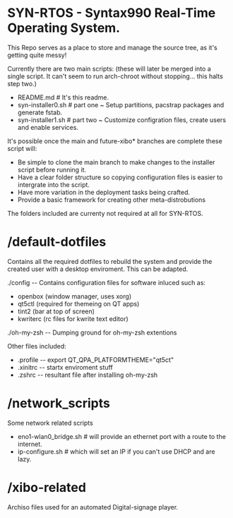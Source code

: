 # SYN-RTOS - Syntax990 Real-Time Operating System.
This Repo serves as a place to store and manage the source tree, as it's getting quite messy!

Currently there are two main scripts: (these will later be merged into a single script. It can't seem to run arch-chroot without stopping... this halts step two.) 

- README.md # It's this readme.
- syn-installer0.sh # part one ~ Setup partitions, pacstrap packages and generate fstab.
- syn-installer1.sh # part two ~ Customize configration files, create users and enable services.

It's possible once the main and future-xibo* branches are complete these script will: 
- Be simple to clone the main branch to make changes to the installer script before running it.
- Have a clear folder structure so copying configuration files is easier to intergrate into the script.
- Have more variation in the deployment tasks being crafted.
- Provide a basic framework for creating other meta-distrobutions
 

The folders included are currenty not required at all for SYN-RTOS.

# /default-dotfiles
Contains all the required dotfiles to rebuild the system and provide the created user with a desktop enviroment. This can be adapted.

./config -- Contains configuration files for software inluced such as:
- openbox (window manager, uses xorg)
- qt5ctl (required for themeing on QT apps)
- tint2 (bar at top of screen)
- kwriterc (rc files for kwrite text editor)

./oh-my-zsh -- Dumping ground for oh-my-zsh extentions

Other files included:
- .profile -- export QT_QPA_PLATFORMTHEME="qt5ct"
- .xinitrc -- startx enviroment stuff
- .zshrc -- resultant file after installing oh-my-zsh

# /network_scripts
Some network related scripts

- eno1-wlan0_bridge.sh # will provide an ethernet port with a route to the internet. 
- ip-configure.sh # which will set an IP if you can't use DHCP and are lazy.

# /xibo-related
Archiso files used for an automated Digital-signage player. 

